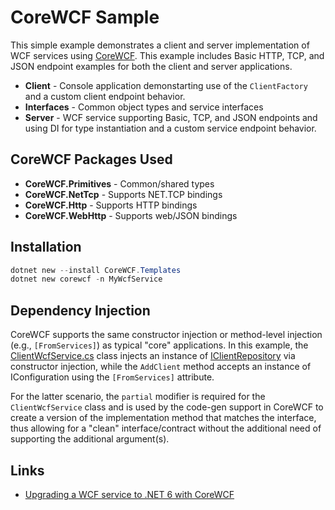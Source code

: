 # CoreWCF Sample

This simple example demonstrates a client and server implementation of WCF services using [CoreWCF](https://github.com/CoreWCF/CoreWCF). This example includes Basic HTTP, TCP, and JSON endpoint examples for both the client and server applications. 

- **Client** - Console application demonstarting use of the `ClientFactory` and a custom client endpoint behavior. 
- **Interfaces** - Common object types and service interfaces
- **Server** - WCF service supporting Basic, TCP, and JSON endpoints and using DI for type instantiation and a custom service endpoint behavior.

## CoreWCF Packages Used

- **CoreWCF.Primitives** - Common/shared types
- **CoreWCF.NetTcp** - Supports NET.TCP bindings
- **CoreWCF.Http** - Supports HTTP bindings
- **CoreWCF.WebHttp** - Supports web/JSON bindings

## Installation

```powershell
dotnet new --install CoreWCF.Templates
dotnet new corewcf -n MyWcfService
```

## Dependency Injection

CoreWCF supports the same constructor injection or method-level injection (e.g., `[FromServices]`) as typical "core" applications. In this example, the [ClientWcfService.cs](./WcfService/ClientWcfService.cs) class injects an instance of [IClientRepository](./WcfService/Repositories/IClientRepository.cs) via constructor injection, while the `AddClient` method accepts an instance of IConfiguration using the `[FromServices]` attribute. 

For the latter scenario, the `partial` modifier is required for the `ClientWcfService` class and is used by the code-gen support in CoreWCF to create a version of the implementation method that matches the interface, thus allowing for a "clean" interface/contract without the additional need of supporting the additional argument(s).

## Links

- [Upgrading a WCF service to .NET 6 with CoreWCF](https://devblogs.microsoft.com/dotnet/upgrading-a-wcf-service-to-dotnet-6/)